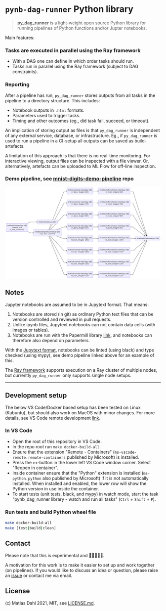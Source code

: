 # `pynb-dag-runner` Python library

> **py_dag_runner** is a light-weight open source Python library for running pipelines of Python functions and/or Jupter notebooks.

Main features:

### Tasks are executed in parallel using the Ray framework
 - With a DAG one can define in which order tasks should run.
 - Tasks run in parallel using the Ray framework (subject to DAG constraints).

### Reporting

After a pipeline has run, `py_dag_runner` stores outputs from all tasks in the pipeline to a directory structure. This includes:

- Notebook outputs in `.html` formats.
- Parameters used to trigger tasks.
- Timing and other outcomes (eg., did task fail, succeed, or timeout).

An implication of storing output as files is that `py_dag_runner` is independent of any external service, database, or infrastructure. Eg., if `py_dag_runner` is used to run a pipeline in a CI-setup all outputs can be saved as build-artefacts.

A limitation of this approach is that there is no real-time monitoring. For interactive viewing, output files can be inspected with a file viewer. Or, alternatively, artefacts can be uploaded to ML Flow for off-line inspection.

###  Demo pipeline, see [mnist-digits-demo-pipeline](https://github.com/pynb-dag-runner/mnist-digits-demo-pipeline) repo

![task-dependencies.png](./assets/task-dependencies.png)

## Notes

Jupyter notebooks are assumed to be in Jupytext format. That means:

1. Notebooks are stored (in git) as ordinary Python text files that can be version controlled and reviewed in pull requests.
2. Unlike ipynb files, Jupytext notebooks can not contain data cells (with images or tables).
3. Notebooks are run with the Papermill library [link](https://papermill.readthedocs.io/en/latest/), and notebooks can therefore also depend on parameters.

With the [Jupytext format](https://jupytext.readthedocs.io/en/latest/formats.html), notebooks can be linted (using black) and type checked (using mypy), see demo pipeline linked above for an example of this.

The [Ray framework](https://www.ray.io/) supports execution on a Ray cluster of multiple nodes, but currently `py_dag_runner` only supports single node setups.

----

## Development setup

The below VS Code/Docker based setup has been tested on Linux (Kubuntu), but should also work on MacOS with minor changes. For more details, see VS Code remote development [link](https://code.visualstudio.com/docs/remote/remote-overview).

### In VS Code
- Open the root of this repository in VS Code.
- In the repo root run `make docker-build-all`.
- Ensure that the extension "Remote - Containers" (`ms-vscode-remote.remote-containers` published by Microsoft) is installed.
- Press the `><`-button in the lower left VS Code window corner. Select "Reopen in container".
- Inside container ensure that the "Python" extension is installed (`ms-python.python` also published by Microsoft) if it is not automatically installed. When installed and enabled, the lower row will show the Python version in use inside the container.
- To start tests (unit tests, black, and mypy) in watch mode, start the task "pynb_dag_runner library - watch and run all tasks" (`Ctrl` + `Shift` + `P`).

### Run tests and build Python wheel file

```bash
make docker-build-all
make [test|build|clean]
```

## Contact

Please note that this is experimental and 🚧🚧🚧🚧🚧.

A motivation for this work is to make it easier to set up and work together (on pipelines). If you would like to discuss an idea or question, please raise an [issue](https://github.com/pynb-dag-runner/mnist-digits-demo-pipeline/issues) or contact me via email.

## License

(c) Matias Dahl 2021, MIT, see [LICENSE.md](./LICENSE.md).

